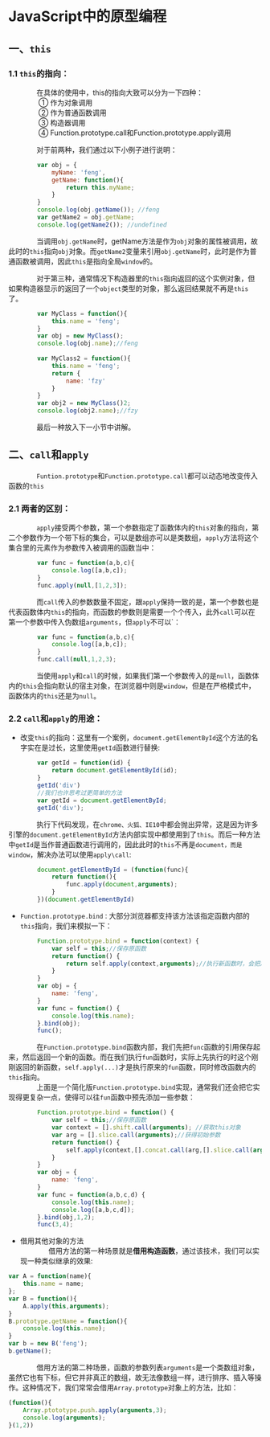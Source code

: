 # JavaScript中的原型编程
## 一、`this`
### 1.1 `this`的指向：
&emsp;&emsp;&emsp;&emsp;在具体的使用中，this的指向大致可以分为一下四种：  
&emsp;&emsp;&emsp;&emsp;  ① 作为对象调用  
&emsp;&emsp;&emsp;&emsp;  ② 作为普通函数调用  
&emsp;&emsp;&emsp;&emsp;  ③ 构造器调用  
&emsp;&emsp;&emsp;&emsp;  ④ Function.prototype.call和Function.prototype.apply调用  

&emsp;&emsp;&emsp;&emsp;对于前两种，我们通过以下小例子进行说明：
```javascript
        var obj = {
            myName: 'feng',
            getName: function(){
                return this.myName;
            }
        }
        console.log(obj.getName()); //feng
        var getName2 = obj.getName; 
        console.log(getName2()); //undefined
```
&emsp;&emsp;&emsp;&emsp;当调用`obj.getName`时，getName方法是作为`obj`对象的属性被调用，故此时的`this`指向`obj`对象。而`getName2`变量来引用`obj.getName`时，此时是作为普通函数被调用，因此`this`是指向全局`window`的。

&emsp;&emsp;&emsp;&emsp;对于第三种，通常情况下构造器里的`this`指向返回的这个实例对象，但如果构造器显示的返回了一个`object`类型的对象，那么返回结果就不再是`this`了。
```javascript
		var MyClass = function(){
            this.name = 'feng';
		}
		var obj = new MyClass();
		console.log(obj.name);//feng
		
		var MyClass2 = function(){
            this.name = 'feng';
            return {
                name: 'fzy'
            }
		}
		var obj2 = new MyClass()2;
		console.log(obj2.name);//fzy
```
&emsp;&emsp;&emsp;&emsp;最后一种放入下一小节中讲解。

## 二、`call`和`apply`
&emsp;&emsp;&emsp;&emsp;`Funtion.prototype`和`Function.prototype.call`都可以动态地改变传入函数的`this`

### 2.1 两者的区别：
&emsp;&emsp;&emsp;&emsp;`apply`接受两个参数，第一个参数指定了函数体内的`this`对象的指向，第二个参数作为一个带下标的集合，可以是数组亦可以是类数组，`apply`方法将这个集合里的元素作为参数传入被调用的函数当中：
```javascript
        var func = function(a,b,c){
            console.log([a,b,c]);
        }
        func.apply(null,[1,2,3]);
```
&emsp;&emsp;&emsp;&emsp;而`call`传入的参数数量不固定，跟`apply`保持一致的是，第一个参数也是代表函数体内`this`的指向，而函数的参数则是需要一个个传入，此外`call`可以在第一个参数中传入伪数组`arguments`，但`apply`不可以`：
```javascript
        var func = function(a,b,c){
            console.log([a,b,c]);
        }
        func.call(null,1,2,3);
```
&emsp;&emsp;&emsp;&emsp;当使用`apply`和`call`的时候，如果我们第一个参数传入的是`null`，函数体内的`this`会指向默认的宿主对象，在浏览器中则是`window`，但是在严格模式中，函数体内的`this`还是为`null`。

### 2.2 `call`和`apply`的用途：
* 改变`this`的指向：这里有一个案例，`document.getElementById`这个方法的名字实在是过长，这里使用`getId`函数进行替换:
```javascript
        var getId = function(id) {
            return document.getElementById(id);
        }
        getId('div')
        //我们也许思考过更简单的方法
        var getId = document.getElementById;
        getId('div');
```
&emsp;&emsp;&emsp;&emsp;执行下代码发现，在`chrome、火狐、IE10`中都会抛出异常，这是因为许多引擎的`document.getElementById`方法内部实现中都使用到了`this`。而后一种方法中`getId`是当作普通函数进行调用的，因此此时的`this`不再是`document，而是window`，解决办法可以使用`apply\call`:
```javascript
        document.getElementById = (function(func){
            return function(){
                func.apply(document,arguments);
            }
        })(document.getElementById)
```
* `Function.prototype.bind：`大部分浏览器都支持该方法该指定函数内部的`this`指向，我们来模拟一下：
```javascript
        Function.prototype.bind = function(context) {
            var self = this;//保存原函数
            return function() {
                return self.apply(context,arguments);//执行新函数时，会把之前传入的context当作新函数体内的this
            }
        }
        var obj = {
    		name: 'feng',
		}
		var func = function() {
    		console.log(this.name);
		}.bind(obj);
		func();
```
&emsp;&emsp;&emsp;&emsp;在`Function.prototype.bind`函数内部，我们先把`func`函数的引用保存起来，然后返回一个新的函数。而在我们执行`fun`函数时，实际上先执行的时这个刚刚返回的新函数，`self.apply(...)`才是执行原来的`fun`函数，同时修改函数内的`this`指向。  
&emsp;&emsp;&emsp;&emsp;上面是一个简化版`Function.prototype.bind`实现，通常我们还会把它实现得更复杂一点，使得可以往`fun`函数中预先添加一些参数：
```javascript
        Function.prototype.bind = function() {
            var self = this;//保存原函数
            var context = [].shift.call(arguments); //获取this对象
            var arg = [].slice.call(arguments);//获得初始参数
            return function() {
                self.apply(context,[].concat.call(arg,[].slice.call(arguments)));//将初始参数和新传入参数拼接起来
            }
        }
        var obj = {
            name: 'feng',
        }
        var func = function(a,b,c,d) {
            console.log(this.name);
            console.log([a,b,c,d]);
        }.bind(obj,1,2);
        func(3,4);
```
* 借用其他对象的方法  
&emsp;&emsp;&emsp;&emsp;借用方法的第一种场景就是**借用构造函数**，通过该技术，我们可以实现一种类似继承的效果:
```javascript
var A = function(name){
    this.name = name;
};
var B = function(){
    A.apply(this,arguments);
}
B.prototype.getName = function(){
    console.log(this.name);
}
var b = new B('feng');
b.getName();
```
&emsp;&emsp;&emsp;&emsp;借用方法的第二种场景，函数的参数列表`arguments`是一个类数组对象，虽然它也有下标，但它并非真正的数组，故无法像数组一样，进行排序、插入等操作。这种情况下，我们常常会借用`Array.prototype`对象上的方法，比如：
```javascript
(function(){
	Array.ptototype.push.apply(arguments,3);
    console.log(arguments);
}(1,2))
```
